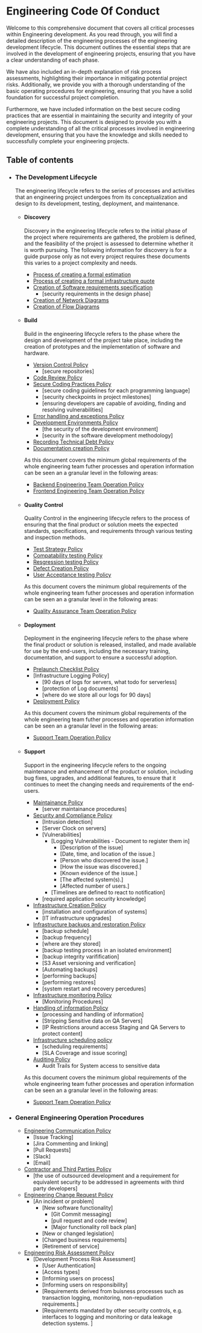 # Engineering Code Of Conduct

Welcome to this comprehensive document that covers all critical processes within Engineering development. As you read through, you will find a detailed description of the engineering processes of the engineering development lifecycle. This document outlines the essential steps that are involved in the development of engineering projects, ensuring that you have a clear understanding of each phase.

We have also included an in-depth explanation of risk process assessments, highlighting their importance in mitigating potential project risks. Additionally, we provide you with a thorough understanding of the basic operating procedures for engineering, ensuring that you have a solid foundation for successful project completion.

Furthermore, we have included information on the best secure coding practices that are essential in maintaining the security and integrity of your engineering projects. This document is designed to provide you with a complete understanding of all the critical processes involved in engineering development, ensuring that you have the knowledge and skills needed to successfully complete your engineering projects.

## Table of contents

- ### The Development Lifecycle
  The engineering lifecycle refers to the series of processes and activities that an engineering project undergoes from its conceptualization and design to its development, testing, deployment, and maintenance.    

  - #### Discovery
    Discovery in the engineering lifecycle refers to the initial phase of the project where requirements are gathered, the problem is defined, and the feasibility of the project is assessed to determine whether it is worth pursuing. The following information for discovery is for a guide purpose only as not every project requires these documents this varies to a project complexity and needs. 
    
    - [Process of creating a formal estimation](/)
    - [Process of creating a formal infrastructure quote](/)
    - [Creation of Software requirements specification](/)
      - [security requirements in the design phase] 
    - [Creation of Network Diagrams](/)
    - [Creation of Flow Diagrams](/)
  
  - #### Build
    Build in the engineering lifecycle refers to the phase where the design and development of the project take place, including the creation of prototypes and the implementation of software and hardware.
    
    - [Version Control Policy](/)
      - [secure repositories] 
    - [Code Review Policy](/)
    - [Secure Coding Practices Policy](/)
      - [secure coding guidelines for each programming language]
      - [security checkpoints in project milestones]
      - [ensuring developers are capable of avoiding, finding and resolving vulnerabilities]
    - [Error handling and exceptions Policy](/) 
    - [Development Environments Policy](/)
      - [the security of the development environment]
      - [security in the software development methodology]
    - [Recording Technical Debt Policy](/)
    - [Documentation creation Policy](/)
    
    As this document covers the minimum global requirements of the whole engineering team futher processes and operation information can be seen an a granular level in the following areas:
    
    - [Backend Engineering Team Operation Policy](/)
    - [Frontend Engineering Team Operation Policy](/)
  
  - #### Quality Control
    Quality Control in the engineering lifecycle refers to the process of ensuring that the final product or solution meets the expected standards, specifications, and requirements through various testing and inspection methods.
    
    - [Test Strategy Policy](/)
    - [Compatability testing Policy](/)
    - [Resgression testing Policy](/)
    - [Defect Creation Policy](/)
    - [User Acceptance testing Policy](/)
    
     As this document covers the minimum global requirements of the whole engineering team futher processes and operation information can be seen an a granular level in the following areas:
    - [Quality Assurance Team Operation Policy](/)

  - #### Deployment
    Deployment in the engineering lifecycle refers to the phase where the final product or solution is released, installed, and made available for use by the end-users, including the necessary training, documentation, and support to ensure a successful adoption.
    
    - [Prelaunch Checklist Policy](/)
    - [Infrastructure Logging Policy]
      - [90 days of logs for servers, what todo for serverless]
      - [protection of Log documents]
      - [where do we store all our logs for 90 days] 
    - [Deployment Policy](/)
    
    As this document covers the minimum global requirements of the whole engineering team futher processes and operation information can be seen an a granular level in the following areas:
    - [Support Team Operation Policy](/)
  
  - #### Support
    Support in the engineering lifecycle refers to the ongoing maintenance and enhancement of the product or solution, including bug fixes, upgrades, and additional features, to ensure that it continues to meet the changing needs and requirements of the end-users.
    
    - [Maintainance Policy](/)
      - [server maintainance procedures]
    - [Security and Compliance Policy](/)
      - [Intrusion detection]
      - [Server Clock on servers]
      - [Vulnerabilities]
        - [Logging Vulnerabilities - Document to register them in]
          - [Description of the issue]
          - [Date, time, and location of the issue.]
          - [Person who discovered the issue.]
          - [How the issue was discovered.]
          - [Known evidence of the issue.]
          - [The affected system(s).]
          - [Affected number of users.]
        - [Timelines are defined to react to notification]
      - [required application security knowledge]
    - [Infrastructure Creation Policy](/)
      - [installation and configuration of systems]
      - [IT infrastructure upgrades]
    - [Infrastructure backups and restoration Policy](/)
      - [backup schedule]
      - [backup frequency]
      - [where are they stored]
      - [backup testing process in an isolated environment]
      - [backup integrity varifification]
      - [S3 Asset versioning and verification]
      - [Automating backups]
      - [performing backups]
      - [performing restores]
      - [system restart and recovery percedures]
    - [Infrastructure monitoring Policy](/)
      - [Monitoring Procedures]  
    - [Handling of information Policy](/)
      - [processing and handling of information]
      - [Stripping Sensitive data on QA Servers]
      - [IP Restrictions around access Staging and QA Servers to  protect content] 
    - [Infrastructure scheduling policy](/)
      - [scheduling requirements] 
      - [SLA Coverage and issue scoring]
    - [Auditing Policy](/)
      - Audit Trails for System access to sensitive data
    
    As this document covers the minimum global requirements of the whole engineering team futher processes and operation information can be seen an a granular level in the following areas:
    - [Support Team Operation Policy](/)

- ### General Engineering Operation Procedures

  - [Engineering Communication Policy](/)
    - [Issue Tracking]
    - [Jira Commenting and linking]
    - [Pull Requests]
    - [Slack]
    - [Email]
  - [Contractor and Third Parties Policy](/)
    - [the use of outsourced development and a requirement for equivalent security to be addressed in agreements with third party developers] 
  - [Engineering Change Request Policy](/)
    - [An incident or problem]
      - [New software functionality]
        - [Git Commit messaging]
        - [pull request and code review]
        - [Major functionality roll back plan] 
      - [New or changed legislation]
      - [Changed business requirements]
      - [Retirement of service] 
  - [Engineering Risk Assessment Policy](/)
    - [Development Process Risk Assessment]
      - [User Authentication]
      - [Access types]
      - [Informing users on process]
      - [Informing users on responsibility]
      - [Requirements derived from buisness processes such as transaction logging, monitoring, non-repudiation requirements.]
      - [Requirements mandated by other security controls, e.g. interfaces to logging and monitoring or data leakage detection systems. ]
